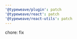 ```yaml
---
'@typeweave/plugin': patch
'@typeweave/react': patch
'@typeweave/react-utils': patch
---
```


chore: fix
